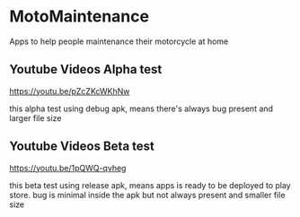 # MotoMaintenance
 Apps to help people maintenance their motorcycle at home
 
 ## Youtube Videos Alpha test
 https://youtu.be/pZcZKcWKhNw
 
 this alpha test using debug apk, means there's always bug present and larger file size
 
 ## Youtube Videos Beta test
 https://youtu.be/1pQWQ-qvheg
 
 this beta test using release apk, means apps is ready to be deployed to play store. bug is minimal inside the apk but not always present and smaller file size
